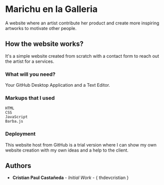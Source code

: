 # Marichu en la Galleria

A website where an artist contribute her product and create more inspiring artworks to motivate other people.

## How the website works?

It's a simple website created from scratch with a contact form to reach out the artist for a services.

### What will you need?

Your GitHub Desktop Application and a Text Editor.

### Markups that I used

```
HTML
CSS
JavaScript
Barba.js
```

### Deployment

This website host from GitHub is a trial version where I can show my own website creation with my own ideas and a help to the client.

## Authors

* **Cristian Paul Castañeda** - *Initial Work* - { thdevcristian }